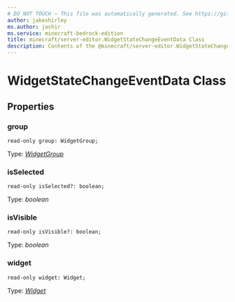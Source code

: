 ```yaml
---
# DO NOT TOUCH — This file was automatically generated. See https://github.com/mojang/minecraftapidocsgenerator to modify descriptions, examples, etc.
author: jakeshirley
ms.author: jashir
ms.service: minecraft-bedrock-edition
title: minecraft/server-editor.WidgetStateChangeEventData Class
description: Contents of the @minecraft/server-editor.WidgetStateChangeEventData class.
---
```

# WidgetStateChangeEventData Class

## Properties

### **group**
`read-only group: WidgetGroup;`

Type: [*WidgetGroup*](WidgetGroup.md)

### **isSelected**
`read-only isSelected?: boolean;`

Type: *boolean*

### **isVisible**
`read-only isVisible?: boolean;`

Type: *boolean*

### **widget**
`read-only widget: Widget;`

Type: [*Widget*](Widget.md)
